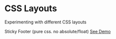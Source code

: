 CSS Layouts
===========
  
Experimenting with different CSS layouts  
  
Sticky Footer (pure css. no absolute/float) 
[See Demo]("https://dl.dropboxusercontent.com/u/60134464/CSSLayoutDemos/StickyFooter/stickyFooter.html)
